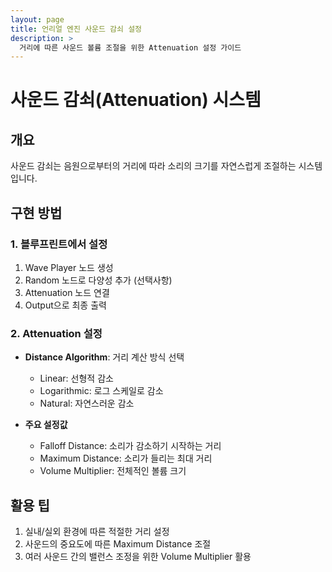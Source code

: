 ```yaml
---
layout: page
title: 언리얼 엔진 사운드 감쇠 설정
description: >
  거리에 따른 사운드 볼륨 조절을 위한 Attenuation 설정 가이드
---
```


# 사운드 감쇠(Attenuation) 시스템

## 개요
사운드 감쇠는 음원으로부터의 거리에 따라 소리의 크기를 자연스럽게 조절하는 시스템입니다.

## 구현 방법

### 1. 블루프린트에서 설정
1. Wave Player 노드 생성
2. Random 노드로 다양성 추가 (선택사항)
3. Attenuation 노드 연결
4. Output으로 최종 출력

### 2. Attenuation 설정
- **Distance Algorithm**: 거리 계산 방식 선택
  - Linear: 선형적 감소
  - Logarithmic: 로그 스케일로 감소
  - Natural: 자연스러운 감소

- **주요 설정값**
  - Falloff Distance: 소리가 감소하기 시작하는 거리
  - Maximum Distance: 소리가 들리는 최대 거리
  - Volume Multiplier: 전체적인 볼륨 크기

## 활용 팁
1. 실내/실외 환경에 따른 적절한 거리 설정
2. 사운드의 중요도에 따른 Maximum Distance 조절
3. 여러 사운드 간의 밸런스 조정을 위한 Volume Multiplier 활용 